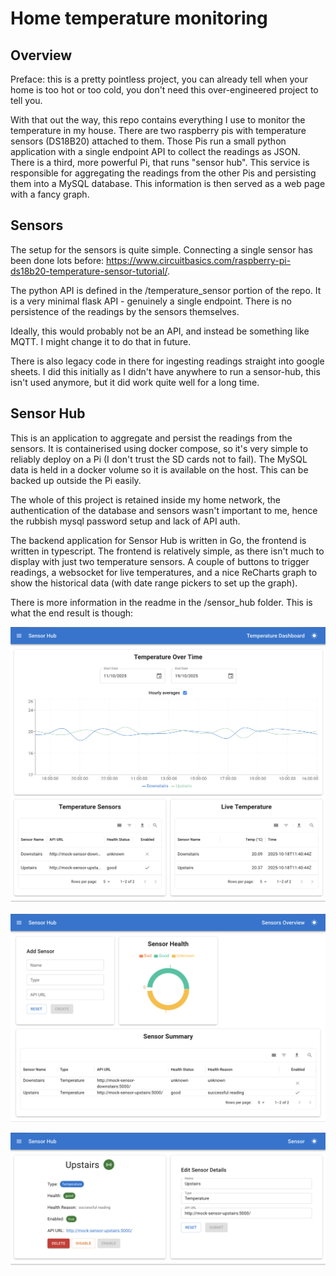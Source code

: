 # Home temperature monitoring

## Overview

Preface: this is a pretty pointless project, you can already tell when your home is too hot or too cold, you don't need this over-engineered project to tell you.

With that out the way, this repo contains everything I use to monitor the temperature in my house. There are two raspberry pis with temperature sensors (DS18B20) attached to them. Those Pis run a small python application with a single endpoint API to collect the readings as JSON. There is a third, more powerful Pi, that runs "sensor hub". This service is responsible for aggregating the readings from the other Pis and persisting them into a MySQL database. This information is then served as a web page with a fancy graph.

## Sensors

The setup for the sensors is quite simple. Connecting a single sensor has been done lots before: <https://www.circuitbasics.com/raspberry-pi-ds18b20-temperature-sensor-tutorial/>.

The python API is defined in the /temperature_sensor portion of the repo. It is a very minimal flask API - genuinely a single endpoint. There is no persistence of the readings by the sensors themselves.

Ideally, this would probably not be an API, and instead be something like MQTT. I might change it to do that in future.

There is also legacy code in there for ingesting readings straight into google sheets. I did this initially as I didn't have anywhere to run a sensor-hub, this isn't used anymore, but it did work quite well for a long time.

## Sensor Hub

This is an application to aggregate and persist the readings from the sensors. It is containerised using docker compose, so it's very simple to reliably deploy on a Pi (I don't trust the SD cards not to fail). The MySQL data is held in a docker volume so it is available on the host. This can be backed up outside the Pi easily.

The whole of this project is retained inside my home network, the authentication of the database and sensors wasn't important to me, hence the rubbish mysql password setup and lack of API auth.

The backend application for Sensor Hub is written in Go, the frontend is written in typescript. The frontend is relatively simple, as there isn't much to display with just two temperature sensors. A couple of buttons to trigger readings, a websocket for live temperatures, and a nice ReCharts graph to show the historical data (with date range pickers to set up the graph).

There is more information in the readme in the /sensor_hub folder. This is what the end result is though:

![image showing the dashboard of the sensor hub user interface](readme-assets/dashboard.png "Sensor Hub Dashboard")

![image showing sensor overview](readme-assets/sensors.png "Sensor Overview")

![image showing a sensor](readme-assets/sensor.png "Sensor View")

